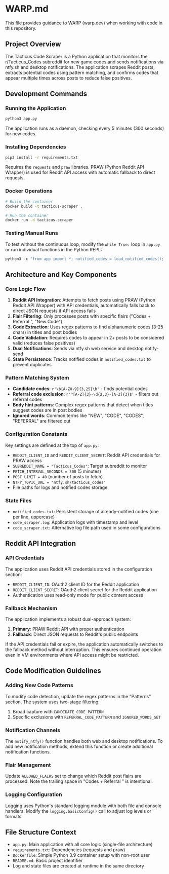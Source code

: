 # WARP.md

This file provides guidance to WARP (warp.dev) when working with code in this repository.

## Project Overview

The Tacticus Code Scraper is a Python application that monitors the r/Tacticus_Codes subreddit for new game codes and sends notifications via ntfy.sh and desktop notifications. The application scrapes Reddit posts, extracts potential codes using pattern matching, and confirms codes that appear multiple times across posts to reduce false positives.

## Development Commands

### Running the Application
```bash
python3 app.py
```
The application runs as a daemon, checking every 5 minutes (300 seconds) for new codes.

### Installing Dependencies
```bash
pip3 install -r requirements.txt
```
Requires the `requests` and `praw` libraries. PRAW (Python Reddit API Wrapper) is used for Reddit API access with automatic fallback to direct requests.

### Docker Operations
```bash
# Build the container
docker build -t tacticus-scraper .

# Run the container
docker run -d tacticus-scraper
```

### Testing Manual Runs
To test without the continuous loop, modify the `while True:` loop in `app.py` or run individual functions in the Python REPL:
```python
python3 -c "from app import *; notified_codes = load_notified_codes(); fetch_and_process_posts(notified_codes)"
```

## Architecture and Key Components

### Core Logic Flow
1. **Reddit API Integration**: Attempts to fetch posts using PRAW (Python Reddit API Wrapper) with API credentials, automatically falls back to direct JSON requests if API access fails
2. **Flair Filtering**: Only processes posts with specific flairs ("Codes + Referral ", "New Code")
3. **Code Extraction**: Uses regex patterns to find alphanumeric codes (3-25 chars) in titles and post bodies
4. **Code Validation**: Requires codes to appear in 2+ posts to be considered valid (reduces false positives)
5. **Dual Notifications**: Sends via ntfy.sh web service and desktop notify-send
6. **State Persistence**: Tracks notified codes in `notified_codes.txt` to prevent duplicates

### Pattern Matching System
- **Candidate codes**: `r'\b[A-Z0-9]{3,25}\b'` - finds potential codes
- **Referral code exclusion**: `r'^[A-Z]{3}-\d{2,3}-[A-Z]{3}$'` - filters out referral codes
- **Body hint patterns**: Complex regex patterns that detect when titles suggest codes are in post bodies
- **Ignored words**: Common terms like "NEW", "CODE", "CODES", "REFERRAL" are filtered out

### Configuration Constants
Key settings are defined at the top of `app.py`:
- `REDDIT_CLIENT_ID` and `REDDIT_CLIENT_SECRET`: Reddit API credentials for PRAW access
- `SUBREDDIT_NAME = "Tacticus_Codes"`: Target subreddit to monitor
- `FETCH_INTERVAL_SECONDS = 300` (5 minutes)
- `POST_LIMIT = 40` (number of posts to fetch)
- `NTFY_TOPIC_URL = "ntfy.sh/tacticus_codes"`
- File paths for logs and notified codes storage

### State Files
- `notified_codes.txt`: Persistent storage of already-notified codes (one per line, uppercase)
- `code_scraper.log`: Application logs with timestamp and level
- `code_scraper.txt`: Alternative log file path used in some configurations

## Reddit API Integration

### API Credentials
The application uses Reddit API credentials stored in the configuration section:
- `REDDIT_CLIENT_ID`: OAuth2 client ID for the Reddit application
- `REDDIT_CLIENT_SECRET`: OAuth2 client secret for the Reddit application
- Authentication uses read-only mode for public content access

### Fallback Mechanism
The application implements a robust dual-approach system:
1. **Primary**: PRAW Reddit API with proper authentication
2. **Fallback**: Direct JSON requests to Reddit's public endpoints

If the API credentials fail or expire, the application automatically switches to the fallback method without interruption. This ensures continued operation even in VM environments where API access might be restricted.

## Code Modification Guidelines

### Adding New Code Patterns
To modify code detection, update the regex patterns in the "Patterns" section. The system uses two-stage filtering:
1. Broad capture with `CANDIDATE_CODE_PATTERN`
2. Specific exclusions with `REFERRAL_CODE_PATTERN` and `IGNORED_WORDS_SET`

### Notification Channels
The `notify_ntfy()` function handles both web and desktop notifications. To add new notification methods, extend this function or create additional notification functions.

### Flair Management
Update `ALLOWED_FLAIRS` set to change which Reddit post flairs are processed. Note the trailing space in "Codes + Referral " is intentional.

### Logging Configuration
Logging uses Python's standard logging module with both file and console handlers. Modify the `logging.basicConfig()` call to adjust log levels or formats.

## File Structure Context
- `app.py`: Main application with all core logic (single-file architecture)
- `requirements.txt`: Dependencies (requests and praw)
- `Dockerfile`: Simple Python 3.9 container setup with non-root user
- `README.md`: Basic project identifier
- Log and state files are created at runtime in the same directory
